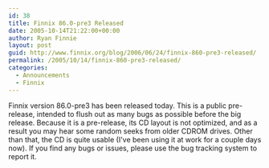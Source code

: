 ```yaml
---
id: 38
title: Finnix 86.0-pre3 Released
date: 2005-10-14T21:22:00+00:00
author: Ryan Finnie
layout: post
guid: http://www.finnix.org/blog/2006/06/24/finnix-860-pre3-released/
permalink: /2005/10/14/finnix-860-pre3-released/
categories:
  - Announcements
  - Finnix
---
```

Finnix version 86.0-pre3 has been released today. This is a public pre-release, intended to flush out as many bugs as possible before the big release. Because it is a pre-release, its CD layout is not optimized, and as a result you may hear some random seeks from older CDROM drives. Other than that, the CD is quite usable (I've been using it at work for a couple days now). If you find any bugs or issues, please use the bug tracking system to report it.
